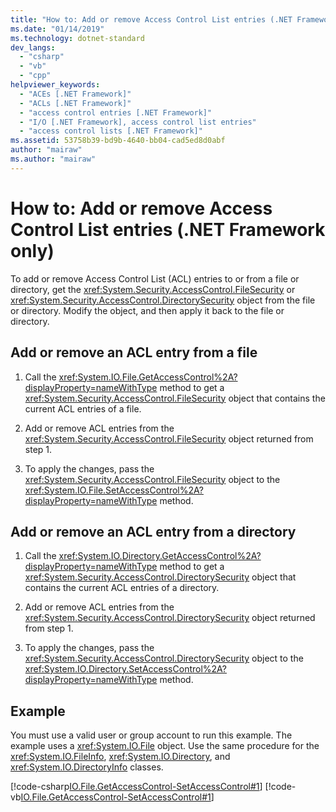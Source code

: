 ```yaml
---
title: "How to: Add or remove Access Control List entries (.NET Framework only)"
ms.date: "01/14/2019"
ms.technology: dotnet-standard
dev_langs: 
  - "csharp"
  - "vb"
  - "cpp"
helpviewer_keywords: 
  - "ACEs [.NET Framework]"
  - "ACLs [.NET Framework]"
  - "access control entries [.NET Framework]"
  - "I/O [.NET Framework], access control list entries"
  - "access control lists [.NET Framework]"
ms.assetid: 53758b39-bd9b-4640-bb04-cad5ed8d0abf
author: "mairaw"
ms.author: "mairaw"
---
```

# How to: Add or remove Access Control List entries (.NET Framework only)
To add or remove Access Control List (ACL) entries to or from a file or directory, get the <xref:System.Security.AccessControl.FileSecurity> or <xref:System.Security.AccessControl.DirectorySecurity> object from the file or directory. Modify the object, and then apply it back to the file or directory.  
  
## Add or remove an ACL entry from a file  
  
1.  Call the <xref:System.IO.File.GetAccessControl%2A?displayProperty=nameWithType> method to get a <xref:System.Security.AccessControl.FileSecurity> object that contains the current ACL entries of a file.  
  
2.  Add or remove ACL entries from the <xref:System.Security.AccessControl.FileSecurity> object returned from step 1.  
  
3. To apply the changes, pass the <xref:System.Security.AccessControl.FileSecurity> object to the <xref:System.IO.File.SetAccessControl%2A?displayProperty=nameWithType> method.  
  
## Add or remove an ACL entry from a directory  
  
1.  Call the <xref:System.IO.Directory.GetAccessControl%2A?displayProperty=nameWithType> method to get a <xref:System.Security.AccessControl.DirectorySecurity> object that contains the current ACL entries of a directory.  
  
2.  Add or remove ACL entries from the <xref:System.Security.AccessControl.DirectorySecurity> object returned from step 1.  
  
3.  To apply the changes, pass the <xref:System.Security.AccessControl.DirectorySecurity> object to the <xref:System.IO.Directory.SetAccessControl%2A?displayProperty=nameWithType> method.  
  
## Example  
 You must use a valid user or group account to run this example. The example uses a <xref:System.IO.File> object. Use the same procedure for the <xref:System.IO.FileInfo>, <xref:System.IO.Directory>, and <xref:System.IO.DirectoryInfo> classes.

 [!code-csharp[IO.File.GetAccessControl-SetAccessControl#1](../../../samples/snippets/csharp/VS_Snippets_CLR/IO.File.GetAccessControl-SetAccessControl/CS/sample.cs#1)]
 [!code-vb[IO.File.GetAccessControl-SetAccessControl#1](../../../samples/snippets/visualbasic/VS_Snippets_CLR/IO.File.GetAccessControl-SetAccessControl/VB/sample.vb#1)]  
  
